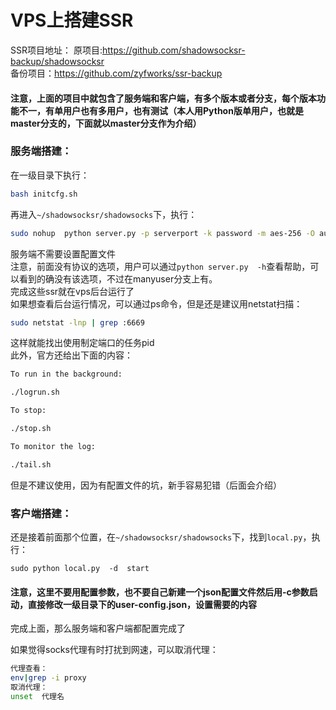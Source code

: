 # VPS上搭建SSR

SSR项目地址：
原项目:https://github.com/shadowsocksr-backup/shadowsocksr<br>
备份项目：https://github.com/zyfworks/ssr-backup<br>

#### 注意，上面的项目中就包含了服务端和客户端，有多个版本或者分支，每个版本功能不一，有单用户也有多用户，也有测试（本人用Python版单用户，也就是master分支的，下面就以master分支作为介绍）

### 服务端搭建：
在一级目录下执行：
```sh
bash initcfg.sh
```
再进入`~/shadowsocksr/shadowsocks`下，执行：
```sh
sudo nohup  python server.py -p serverport -k password -m aes-256 -O auth_aes128_sha1 -o tls1.2_ticket_auth_compatible   >/dev/null 2>&1  &
```
服务端不需要设置配置文件<br>
注意，前面没有协议的选项，用户可以通过`python server.py  -h`查看帮助，可以看到的确没有该选项，不过在manyuser分支上有。<br>
完成这些ssr就在vps后台运行了<br>
如果想查看后台运行情况，可以通过ps命令，但是还是建议用netstat扫描：
```sh
sudo netstat -lnp | grep :6669
```
这样就能找出使用制定端口的任务pid<br>
此外，官方还给出下面的内容：<br>
```sh
To run in the background:

./logrun.sh

To stop:

./stop.sh

To monitor the log:

./tail.sh

```
但是不建议使用，因为有配置文件的坑，新手容易犯错（后面会介绍）<br>
### 客户端搭建：
还是接着前面那个位置，在`~/shadowsocksr/shadowsocks`下，找到`local.py`，执行：<br>
```
sudo python local.py  -d  start
```
#### 注意，这里不要用配置参数，也不要自己新建一个json配置文件然后用-c参数启动，直接修改一级目录下的user-config.json，设置需要的内容
完成上面，那么服务端和客户端都配置完成了<br>

如果觉得socks代理有时打扰到网速，可以取消代理：
```sh
代理查看：
env|grep -i proxy
取消代理：
unset  代理名
```